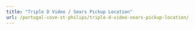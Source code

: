 ```yaml
---
title: "Triple D Video / Sears Pickup Location"
url: /portugal-cove-st-philips/triple-d-video-sears-pickup-location/
---
```

